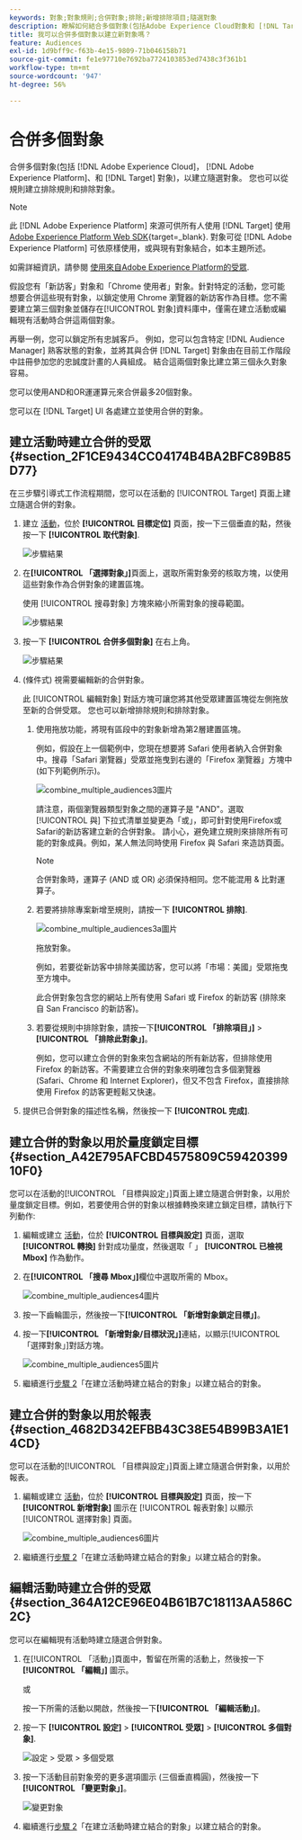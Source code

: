 ```yaml
---
keywords: 對象;對象規則;合併對象;排除;新增排除項目;隨選對象
description: 瞭解如何結合多個對象(包括Adobe Experience Cloud對象和 [!DNL Target] 對象)，以建立隨選對象。
title: 我可以合併多個對象以建立新對象嗎？
feature: Audiences
exl-id: 1d9bff9c-f63b-4e15-9809-71b046158b71
source-git-commit: fe1e97710e7692ba7724103853ed7438c3f361b1
workflow-type: tm+mt
source-wordcount: '947'
ht-degree: 56%

---
```


# 合併多個對象

合併多個對象(包括 [!DNL Adobe Experience Cloud]， [!DNL Adobe Experience Platform]、和 [!DNL Target] 對象)，以建立隨選對象。 您也可以從規則建立排除規則和排除對象。

>[!NOTE]
>
>此 [!DNL Adobe Experience Platform] 來源可供所有人使用 [!DNL Target] 使用 [Adobe Experience Platform Web SDK](https://experienceleague.adobe.com/docs/target-dev/developer/client-side/aep-web-sdk.html?lang=en){target=_blank}. 對象可從 [!DNL Adobe Experience Platform] 可依原樣使用，或與現有對象結合，如本主題所述。
>
>如需詳細資訊，請參閱 [使用來自Adobe Experience Platform的受眾](/help/main/c-target/c-audiences/audiences.md#aep).

假設您有「新訪客」對象和「Chrome 使用者」對象。針對特定的活動，您可能想要合併這些現有對象，以鎖定使用 Chrome 瀏覽器的新訪客作為目標。您不需要建立第三個對象並儲存在[!UICONTROL 對象]資料庫中，僅需在建立活動或編輯現有活動時合併這兩個對象。

再舉一例，您可以鎖定所有忠誠客戶。 例如，您可以包含特定 [!DNL Audience Manager] 熟客狀態的對象，並將其與合併 [!DNL Target] 對象由在目前工作階段中註冊參加您的忠誠度計畫的人員組成。 結合這兩個對象比建立第三個永久對象容易。

您可以使用AND和OR運運算元來合併最多20個對象。

您可以在 [!DNL Target] UI 各處建立並使用合併的對象。

## 建立活動時建立合併的受眾 {#section_2F1CE9434CC04174B4BA2BFC89B85D77}

在三步驟引導式工作流程期間，您可以在活動的 [!UICONTROL Target] 頁面上建立隨選合併的對象。

1. 建立 [活動](/help/main/c-activities/activities.md#concept_D317A95A1AB54674BA7AB65C7985BA03)，位於 **[!UICONTROL 目標定位]** 頁面，按一下三個垂直的點，然後按一下 **[!UICONTROL 取代對象]**.

   ![步驟結果](assets/edit_audience.png)

1. 在&#x200B;**[!UICONTROL 「選擇對象」]**&#x200B;頁面上，選取所需對象旁的核取方塊，以使用這些對象作為合併對象的建置區塊。

   使用 [!UICONTROL 搜尋對象] 方塊來縮小所需對象的搜尋範圍。

   ![步驟結果](assets/combine_multiple_audiences1.png)

1. 按一下 **[!UICONTROL 合併多個對象]** 在右上角。

   ![步驟結果](assets/combine_multiple_audiences2.png)

1. (條件式) 視需要編輯新的合併對象。

   此 [!UICONTROL 編輯對象] 對話方塊可讓您將其他受眾建置區塊從左側拖放至新的合併受眾。 您也可以新增排除規則和排除對象。

   1. 使用拖放功能，將現有區段中的對象新增為第2層建置區塊。

      例如，假設在上一個範例中，您現在想要將 Safari 使用者納入合併對象中。搜尋「Safari 瀏覽器」受眾並拖曳到右邊的「Firefox 瀏覽器」方塊中 (如下列範例所示)。

      ![combine_multiple_audiences3圖片](assets/combine_multiple_audiences3.png)

      請注意，兩個瀏覽器類型對象之間的運算子是 &quot;AND&quot;。選取 [!UICONTROL 與] 下拉式清單並變更為「或」，即可針對使用Firefox或Safari的新訪客建立新的合併對象。 請小心，避免建立規則來排除所有可能的對象成員。例如，某人無法同時使用 Firefox 與 Safari 來造訪頁面。

      >[!NOTE]
      >
      >合併對象時，運算子 (AND 或 OR) 必須保持相同。您不能混用 &amp; 比對運算子。

   1. 若要將排除專案新增至規則，請按一下 **[!UICONTROL 排除]**.

      ![combine_multiple_audiences3a圖片](assets/combine_multiple_audiences3a.png)

      拖放對象。

      例如，若要從新訪客中排除美國訪客，您可以將「市場：美國」受眾拖曳至方塊中。

      此合併對象包含您的網站上所有使用 Safari 或 Firefox 的新訪客 (排除來自 San Francisco 的新訪客)。

   1. 若要從規則中排除對象，請按一下&#x200B;**[!UICONTROL 「排除項目」]** > **[!UICONTROL 「排除此對象」]**。

      例如，您可以建立合併的對象來包含網站的所有新訪客，但排除使用 Firefox 的新訪客。不需要建立合併的對象來明確包含多個瀏覽器 (Safari、Chrome 和 Internet Explorer)，但又不包含 Firefox，直接排除使用 Firefox 的訪客更輕鬆又快速。

1. 提供已合併對象的描述性名稱，然後按一下 **[!UICONTROL 完成]**.

## 建立合併的對象以用於量度鎖定目標 {#section_A42E795AFCBD4575809C5942039910F0}

您可以在活動的[!UICONTROL 「目標與設定」]頁面上建立隨選合併對象，以用於量度鎖定目標。例如，若要使用合併的對象以根據轉換來建立鎖定目標，請執行下列動作:

1. 編輯或建立 [活動](/help/main/c-activities/activities.md#concept_D317A95A1AB54674BA7AB65C7985BA03)，位於 **[!UICONTROL 目標與設定]** 頁面，選取 **[!UICONTROL 轉換]** 針對成功量度，然後選取「 」 **[!UICONTROL 已檢視Mbox]** 作為動作。
1. 在&#x200B;**[!UICONTROL 「搜尋 Mbox」]**&#x200B;欄位中選取所需的 Mbox。

   ![combine_multiple_audiences4圖片](assets/combine_multiple_audiences4.png)

1. 按一下齒輪圖示，然後按一下&#x200B;**[!UICONTROL 「新增對象鎖定目標」]**。
1. 按一下&#x200B;**[!UICONTROL 「新增對象/目標狀況」]**&#x200B;連結，以顯示[!UICONTROL 「選擇對象」]對話方塊。

   ![combine_multiple_audiences5圖片](assets/combine_multiple_audiences5.png)

1. 繼續進行[步驟 2](/help/main/c-target/combining-multiple-audiences.md#section_2F1CE9434CC04174B4BA2BFC89B85D77)「在建立活動時建立結合的對象」以建立結合的對象。

## 建立合併的對象以用於報表 {#section_4682D342EFBB43C38E54B99B3A1E14CD}

您可以在活動的[!UICONTROL 「目標與設定」]頁面上建立隨選合併對象，以用於報表。

1. 編輯或建立 [活動](/help/main/c-activities/activities.md#concept_D317A95A1AB54674BA7AB65C7985BA03)，位於 **[!UICONTROL 目標與設定]** 頁面，按一下 **[!UICONTROL 新增對象]** 圖示在 [!UICONTROL 報表對象] 以顯示 [!UICONTROL 選擇對象] 頁面。

   ![combine_multiple_audiences6圖片](assets/combine_multiple_audiences6.png)

1. 繼續進行[步驟 2](/help/main/c-target/combining-multiple-audiences.md#section_2F1CE9434CC04174B4BA2BFC89B85D77)「在建立活動時建立結合的對象」以建立結合的對象。

## 編輯活動時建立合併的受眾 {#section_364A12CE96E04B61B7C18113AA586C2C}

您可以在編輯現有活動時建立隨選合併對象。

1. 在[!UICONTROL 「活動」]頁面中，暫留在所需的活動上，然後按一下&#x200B;**[!UICONTROL 「編輯」]** 圖示。

   或

   按一下所需的活動以開啟，然後按一下&#x200B;**[!UICONTROL 「編輯活動」]**。

1. 按一下 **[!UICONTROL 設定]** > **[!UICONTROL 受眾]** > **[!UICONTROL 多個對象]**.

   ![設定 > 受眾 > 多個受眾](assets/combine_multiple_audiences7.png)

1. 按一下活動目前對象旁的更多選項圖示 (三個垂直橢圓)，然後按一下&#x200B;**[!UICONTROL 「變更對象」]**。

   ![變更對象](assets/combine_multiple_audiences8.png)

1. 繼續進行[步驟 2](/help/main/c-target/combining-multiple-audiences.md#section_2F1CE9434CC04174B4BA2BFC89B85D77)「在建立活動時建立結合的對象」以建立結合的對象。
